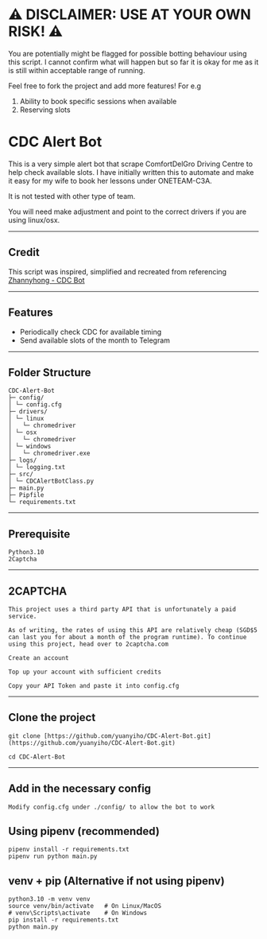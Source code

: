 # ⚠️ DISCLAIMER: USE AT YOUR OWN RISK! ⚠️
You are potentially might be flagged for possible botting behaviour using this script. I cannot confirm what will happen but so far it is okay for me as it is still within acceptable range of running.

Feel free to fork the project and add more features! For e.g
1) Ability to book specific sessions when available
2) Reserving slots

# CDC Alert Bot

This is a very simple alert bot that scrape ComfortDelGro Driving Centre to help check available slots.
I have initially written this to automate and make it easy for my wife to book her lessons under ONETEAM-C3A.

It is not tested with other type of team.

You will need make adjustment and point to the correct drivers if you are using linux/osx.

---

## Credit
This script was inspired, simplified and recreated from referencing [Zhannyhong - CDC Bot](https://github.com/Zhannyhong/cdc-bot)

---

## Features

- Periodically check CDC for available timing
- Send available slots of the month to Telegram

---

## Folder Structure

```
CDC-Alert-Bot
├─ config/
│ └─ config.cfg
├─ drivers/
│ └─ linux
│   └─ chromedriver
│ └─ osx
│   └─ chromedriver
│ └─ windows
│   └─ chromedriver.exe
├─ logs/
│ └─ logging.txt
├─ src/
│ └─ CDCAlertBotClass.py
├─ main.py
├─ Pipfile
└─ requirements.txt
```

---

## Prerequisite
```
Python3.10
2Captcha
```
---

## 2CAPTCHA
```
This project uses a third party API that is unfortunately a paid service.

As of writing, the rates of using this API are relatively cheap (SGD$5 can last you for about a month of the program runtime). To continue using this project, head over to 2captcha.com

Create an account

Top up your account with sufficient credits

Copy your API Token and paste it into config.cfg
```
---

## Clone the project
```
git clone [https://github.com/yuanyiho/CDC-Alert-Bot.git](https://github.com/yuanyiho/CDC-Alert-Bot.git)

cd CDC-Alert-Bot
```

---

## Add in the necessary config
```
Modify config.cfg under ./config/ to allow the bot to work
```

## Using pipenv (recommended)
```
pipenv install -r requirements.txt
pipenv run python main.py
```

## venv + pip (Alternative if not using pipenv)
```
python3.10 -m venv venv
source venv/bin/activate   # On Linux/MacOS
# venv\Scripts\activate    # On Windows
pip install -r requirements.txt
python main.py
```
